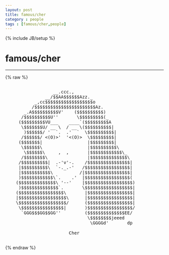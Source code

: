 ```yaml
---
layout: post
title: famous/cher
category : people
tags : [famous/cher,people]
---
```

{% include JB/setup %}
# famous/cher
---
{% raw %}
<pre>

                  __.ccc.,
               __/$$AA$$$$$$Azz._
           _,cc$$$$$$$$$$$$$$$$$$o
          /$$$$$$$$$$$$$$$$$$$$$$$Az.
       _.A$$$$$$$$$$V&#039;    ($$$$$$$$$$)
      /$$$$$$$$$$U&#039;&#039;       \$$$$$$$$$(_
     ($$$$$$$$$VU___    ____`($$$$$$$$$A
      \$$$$$$$U/ __ \  / __ \($$$$$$$$$$|
       )$$$$$$/ &#039;  `.  .&#039;  `  \$$$$$$$$$$|
      /$$$$$$/ &lt;(O)&gt;&#039;  &#039;&lt;(O)&gt;  \$$$$$$$$$|
     ($$$$$$$|                 |$$$$$$$$$|
      \$$$$$$\                 |$$$$$$$$$$\
       \$$$$$$\     ,  ,       |$$$$$$$$$$$$\_
      /$$$$$$$$\               |$$$$$$$$$$$$$$\
     /$$$$$$$$$$|  .-&#039;v&#039;-.    /$$$$$$$$$$$$$$$$|
     |$$$$$$$$$$\  `-._.-&#039;   /$$$$$$$$$$$$$$$$$|
     |$$$$$$$$$$$\          /|$$$$$$$$$$$$$$$$$|
     )$$$$$$$$$$$$\`.    .&#039;  |$$$$$$$$$$$$$$$$$(
    ($$$$$$$$$$$$$$\ &#039;--&#039;    |$$$$$$$$$$$$$$$$$$)
     )$$$$$$$$$$$$$$`.       \$$$$$$$$$$$$$$$$$$|
    ($$$$$$$$$$$$$$$$$\       |$$$$$$$$$$$$$$$$$|
    |$$$$$$$$$$$$$$$$$$\      |$$$$$$$$$$$$$$$$$|
    \$$$$$$$$$$$$$$$$$$/      ($$$$$$$$$$$$$$$$$|
     \$$$$$$$$$$$$$$$$|       )$$$$$$$$$$$$$$$$$/
      `GGG$$$GG$$GG&#039;&#039;         ($$$$$$$$$$$$$$EE/
                               \$$$$$$$$jeeed
                                \GGGGd&#039;       dp

                        Cher
 </pre>
{% endraw %}
